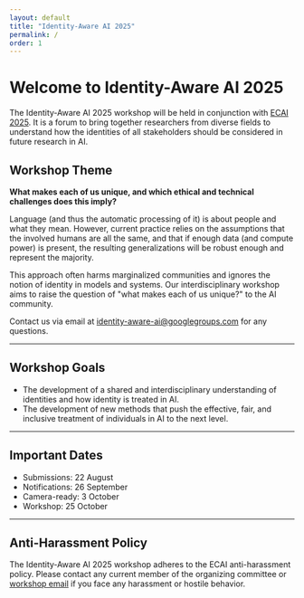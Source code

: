 ```yaml
---
layout: default
title: "Identity-Aware AI 2025"
permalink: /
order: 1
---
```



<!-- button class="btn btn-success" onclick="window.location.href='/mentoring';">Submit your paper draft to our mentorshop program by Feb 1!</button -->

# Welcome to Identity-Aware AI 2025
The Identity-Aware AI 2025 workshop will be held in conjunction with [ECAI 2025](https://ecai2025.eu/). It is a forum to bring together researchers from diverse fields to understand how the identities of all stakeholders should be considered in future research in AI.

## Workshop Theme
**What makes each of us unique, and which ethical and technical challenges does this imply?**

Language (and thus the automatic processing of it) is about people and what they mean. However, current practice relies on the assumptions that the involved humans are all the same, and that if enough data (and compute power) is present, the resulting generalizations will be robust enough and represent the majority.

This approach often harms marginalized communities and ignores the notion of identity in models and systems. Our interdisciplinary workshop aims to raise the question of "what makes each of us unique?" to the AI community.

Contact us via email at [identity-aware-ai@googlegroups.com](mailto:identity-aware-ai@googlegroups.com) for any questions.

----

## Workshop Goals
- The development of a shared and interdisciplinary understanding of identities and how identity is treated in AI.
- The development of new methods that push the effective, fair, and inclusive treatment of individuals in AI to the next level.

---

## Important Dates
- Submissions: 22 August 
- Notifications: 26 September
- Camera-ready: 3 October 
- Workshop: 25 October 

---

## Anti-Harassment Policy
The Identity-Aware AI 2025 workshop adheres to the ECAI anti-harassment policy. Please contact any current member of the organizing committee or [workshop email](mailto:identity-aware-ai@googlegroups.com) if you face any harassment or hostile behavior.




